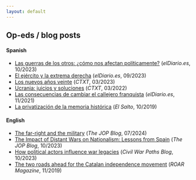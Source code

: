```yaml
---
layout: default
---
```


## Op-eds / blog posts

#### Spanish

- [Las guerras de los otros: ¿cómo nos afectan políticamente?](https://www.eldiario.es/piedrasdepapel/guerras-afectan-politicamente_132_10640558.html) (*elDiario.es*, 10/2023)
- [El ejército y la extrema derecha](https://www.eldiario.es/piedrasdepapel/ejercito-extrema-derecha_132_10493272.html) (*elDiario.es*, 09/2023)
- [Los nuevos años veinte](https://ctxt.es/es/20230301/Firmas/42393/francisco-villamil-decada-de-los-veinte-orden-internacional-geopolitica-guerra.htm) (*CTXT*, 03/2023)
- [Ucrania: juicios y soluciones](https://ctxt.es/es/20220301/Firmas/39050/Francisco-Villamil-guerra-envio-de-armas-Ucrania-conflicto-violencia-Rusia-Putin.htm) (*CTXT*, 03/2022)
- [Las consecuencias de cambiar el callejero franquista](https://www.eldiario.es/piedrasdepapel/justicia-transicional-memoria-historica_132_8453155.html) (*elDiario.es*, 11/2021)
- [La privatización de la memoria histórica](https://www.elsaltodiario.com/laplaza/privatizacion-memoria-historica) (*El Salto*, 10/2019)

#### English

- [The far-right and the military](https://jop.blogs.uni-hamburg.de/the-far-right-and-the-military/) (*The JOP Blog*, 07/2024)
- [The Impact of Distant Wars on Nationalism: Lessons from Spain](https://jop.blogs.uni-hamburg.de/the-impact-of-distant-wars-on-nationalism-lessons-from-spain/) (*The JOP Blog*, 10/2023)
- [How political actors influence war legacies](https://www.civilwarpaths.org/2023/10/06/how-political-actors-influence-war-legacies/) (*Civil War Paths Blog*, 10/2023)
- [The two roads ahead for the Catalan independence movement](https://roarmag.org/essays/two-roads-catalan-independence-movement/) (*ROAR Magazine*, 11/2019)